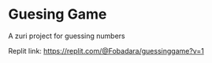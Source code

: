 # Guesing Game
A zuri project for guessing numbers

Replit link: https://replit.com/@Fobadara/guessinggame?v=1
